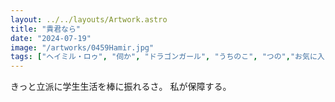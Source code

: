 ```yaml
---
layout: ../../layouts/Artwork.astro
title: "貴君なら"
date: "2024-07-19"
image: "/artworks/0459Hamir.jpg"
tags: ["ヘイミル・ロゥ", "伺か", "ドラゴンガール", "うちのこ", "つの","お気に入り","かんたん絵"]
---
```


きっと立派に学生生活を棒に振れるさ。
私が保障する。